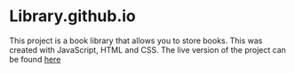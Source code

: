 # Library.github.io
This project is a book library that allows you to store books. This was created with JavaScript, HTML and CSS. The live version of the project can be found [here](https://devarancarter.github.io/Library.github.io/)
